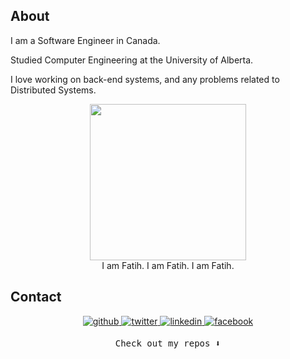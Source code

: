 ## About
I am a Software Engineer in Canada.

Studied Computer Engineering at the University of Alberta. 

I love working on back-end systems, and any problems related to Distributed Systems. 

<p align="center">
  <img width="250" src="https://media.giphy.com/media/11vDNL1PrUUo0/giphy.gif"><br />
  I am Fatih. I am Fatih. I am Fatih.
</p>

  
  ## Contact  
<p align="center">
<a href="https://github.com/aktasfatih" target="_blank">
<img src=https://img.shields.io/badge/github-%2324292e.svg?&style=for-the-badge&logo=github&logoColor=white alt=github style="margin-bottom: 5px;" />
</a>
<a href="https://twitter.com/moreincode" target="_blank">
<img src=https://img.shields.io/badge/twitter-%2300acee.svg?&style=for-the-badge&logo=twitter&logoColor=white alt=twitter style="margin-bottom: 5px;" />
</a>
<a href="linkedin.com/in/fatih-aktas/" target="_blank">
<img src=https://img.shields.io/badge/linkedin-%231E77B5.svg?&style=for-the-badge&logo=linkedin&logoColor=white alt=linkedin style="margin-bottom: 5px;" />
</a>
<a href="https://www.facebook.com/fatohaktas/" target="_blank">
<img src=https://img.shields.io/badge/facebook-%232E87FB.svg?&style=for-the-badge&logo=facebook&logoColor=white alt=facebook style="margin-bottom: 5px;" />
</a> 
</p> 
  
  <p align="center"><samp>
Check out my repos ⬇️  
  </samp>
</p>

